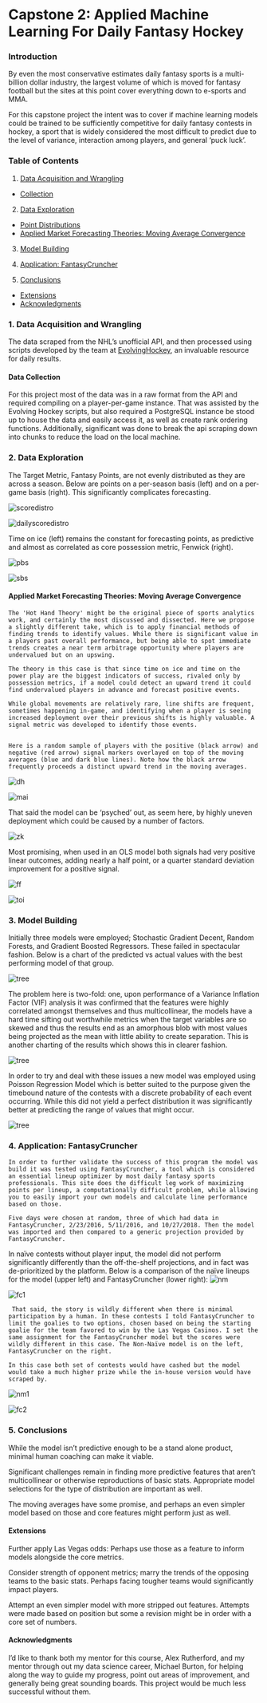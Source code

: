 # Capstone 2: Applied Machine Learning For Daily Fantasy Hockey

### Introduction

By even the most conservative estimates daily fantasy sports is a multi-billion dollar industry, the largest volume of which is moved for fantasy football but the sites at this point cover everything down to e-sports and MMA.
 	
For this capstone project the intent was to cover if machine learning models could be trained to be sufficiently competitive for daily fantasy contests in hockey, a sport that is widely considered the most difficult to predict due to the level of variance, interaction among players, and general ‘puck luck’. 

### Table of Contents

1. [Data Acquisition and Wrangling](#Data_Wrangling)
  - [Collection](#Data_Collection)

2. [Data Exploration](#Data_Exploration)
  - [Point Distributions](#point_distro)
  - [Applied Market Forecasting Theories: Moving Average Convergence ](#cor)
    
3. [Model Building](#Model_Building)

4. [Application: FantasyCruncher](#Application)

5. [Conclusions](#Conclusions)
  - [Extensions](#Future_Work)
  - [Acknowledgments](#Acknowledgments)


### 1. Data Acquisition and Wrangling <a class="anchor" id="Data_Wrangling"></a>

   The data scraped from the NHL’s unofficial API, and then processed using scripts developed by the team at [EvolvingHockey](https://evolving-hockey.com), an invaluable resource for daily results. 

#### Data Collection <a class="anchor" id="Data_Collection"></a>

   For this project most of the data was in a raw format from the API and required compiling on a player-per-game instance. That was assisted by the Evolving Hockey scripts, but also required a PostgreSQL instance be stood up to house the data and easily access it, as well as create rank ordering functions.  Additionally, significant was done to break the api scraping down into chunks to reduce the load on the local machine. 


### 2. Data Exploration<a class="anchor" id="Data_Exploration"></a>

The Target Metric, Fantasy Points, are not evenly distributed as they are across a season. Below are points on a per-season basis (left) and on a per-game basis (right). This significantly complicates forecasting. 


![scoredistro](https://github.com/mhbw/springboard/blob/master/Capstone%201/Springboard%20Capstone%20Raw%20Data%20Sets/Images/score_distro2.png)

 
![dailyscoredistro](https://github.com/mhbw/springboard/blob/master/Capstone_2/images/scoredistro.png) 
   
  Time on ice (left) remains the constant for forecasting points, as  predictive and almost as correlated as core possession metric, Fenwick (right). 

   
 ![pbs](https://github.com/mhbw/springboard/blob/master/Capstone_2/images/pointsbyshots.pneg) 
 
 ![sbs](https://github.com/mhbw/springboard/blob/master/Capstone_2/images/pointsbytime.pneg) 
 
 
 #### Applied Market Forecasting Theories: Moving Average Convergence   <a class="anchor" id="cor"></a>
 
 	The 'Hot Hand Theory' might be the original piece of sports analytics work, and certainly the most discussed and dissected. Here we propose a slightly different take, which is to apply financial methods of finding trends to identify values. While there is significant value in a players past overall performance, but being able to spot immediate trends creates a near term arbitrage opportunity where players are undervalued but on an upswing.  
 
 	The theory in this case is that since time on ice and time on the power play are the biggest indicators of success, rivaled only by possession metrics, if a model could detect an upward trend it could find undervalued players in advance and forecast positive events.  
 	
 	While global movements are relatively rare, line shifts are frequent, sometimes happening in-game, and identifying when a player is seeing increased deployment over their previous shifts is highly valuable. A signal metric was developed to identify those events. 


	Here is a random sample of players with the positive (black arrow) and negative (red arrow) signal markers overlayed on top of the moving averages (blue and dark blue lines). Note how the black arrow frequently proceeds a distinct upward trend in the moving averages. 
	
 ![dh](https://github.com/mhbw/springboard/blob/master/Capstone_2/images/DHMP_intial1.pneg) 
 
 ![mai](https://github.com/mhbw/springboard/blob/master/Capstone_2/images/MA_intial1.pneg) 
 
That said the model can be ‘psyched’ out, as seem here, by highly uneven deployment which could be caused by a number of factors. 

 ![zk](https://github.com/mhbw/springboard/blob/master/Capstone_2/images/ZPMP_intial1.pneg) 
   
Most promising, when used in an OLS model both signals had very positive linear outcomes, adding nearly a half point, or a quarter standard deviation improvement for a positive signal. 

 ![ff](https://github.com/mhbw/springboard/blob/master/Capstone_2/images/olsff.pneg) 
 
  ![toi](https://github.com/mhbw/springboard/blob/master/Capstone_2/images/olstoi.pneg) 

   

### 3. Model Building <a class="anchor" id="Model_Building"></a>

   Initially three models were employed; Stochastic Gradient Decent, Random Forests, and Gradient Boosted Regressors. These failed in spectacular fashion. Below is a chart of the predicted vs actual values with the best performing model of that group.
   
![tree](https://github.com/mhbw/springboard/blob/master/Capstone_2/images/xgboost_tree.pneg) 

 The problem here is two-fold: one, upon performance of a Variance Inflation Factor (VIF) analysis it was confirmed that the features were highly correlated amongst themselves and thus multicollinear, the models have a hard time sifting out worthwhile metrics when the target variables are so skewed and thus the results end as an amorphous blob with most values being projected as the mean with little ability to create separation. This is another charting of the results which shows this in clearer fashion.

![tree](https://github.com/mhbw/springboard/blob/master/Capstone_2/images/blob.pneg) 

In order to try and deal with these issues a new model was employed using Poisson Regression Model which is better suited to the purpose given the timebound nature of the contests with a discrete probability of each event occurring. While this did not yield a perfect distribution it was significantly better at predicting the range of values that might occur. 

![tree](https://github.com/mhbw/springboard/blob/master/Capstone_2/images/nonblob.pneg) 




### 4. Application: FantasyCruncher <a class="anchor" id="Application"></a>

	In order to further validate the success of this program the model was build it was tested using FantasyCruncher, a tool which is considered an essential lineup optimizer by most daily fantasy sports professionals. This site does the difficult leg work of maximizing points per lineup, a computationally difficult problem, while allowing you to easily import your own models and calculate line performance based on those. 

	Five days were chosen at random, three of which had data in FantasyCruncher, 2/23/2016, 5/11/2016, and 10/27/2018. Then the model was imported and then compared to a generic projection provided by FantasyCruncher.

 In naïve contests without player input, the model did not perform significantly differently than the off-the-shelf projections, and in fact was de-prioritized by the platform. Below is a comparison of the naïve lineups for the model (upper left) and FantasyCruncher (lower right): 
 ![nm](https://github.com/mhbw/springboard/blob/master/Capstone_2/images/naive1.pneg) 

![fc1](https://github.com/mhbw/springboard/blob/master/Capstone_2/images/naive2.pneg) 

 
 	 That said, the story is wildly different when there is minimal participation by a human. In these contests I told FantasyCruncher to limit the goalies to two options, chosen based on being the starting goalie for the team favored to win by the Las Vegas Casinos. I set the same assignment for the FantasyCruncher model but the scores were wildly different in this case. The Non-Naïve model is on the left, FantasyCruncher on the right.

	In this case both set of contests would have cashed but the model would take a much higher prize while the in-house version would have scraped by.

 ![nm1](https://github.com/mhbw/springboard/blob/master/Capstone_2/images/non_naive1.pneg) 

![fc2](https://github.com/mhbw/springboard/blob/master/Capstone_2/images/nonnaive2.pneg) 

 


### 5. Conclusions <a class="anchor" id="Conclusions"></a>

While the model isn’t predictive enough to be a stand alone product, minimal human coaching can make it viable. 

Significant challenges remain in finding more predictive features that aren’t multicollinear or otherwise reproductions of basic stats. Appropriate model selections for the type of distribution are important as well.

The moving averages have some promise, and perhaps an even simpler model based on those and core features might perform just as well. 



#### Extensions<a class="anchor" id="Future_Work"></a>

 Further apply Las Vegas odds: Perhaps use those as a feature to inform models alongside the core metrics.
 
Consider strength of opponent metrics; marry the trends of the opposing teams to the basic stats. Perhaps facing tougher teams would significantly impact players.

 Attempt an even simpler model with more stripped out features. Attempts were made based on  position but some a revision might be in order with a core set of numbers.


#### Acknowledgments <a class="anchor" id="Acknowledgments"></a>

   I’d like to thank both my mentor for this course, Alex Rutherford, and my mentor through out my data science career, Michael Burton, for helping along the way to guide my progress, point out areas of improvement, and generally being great sounding boards. This project would be much less successful without them. 